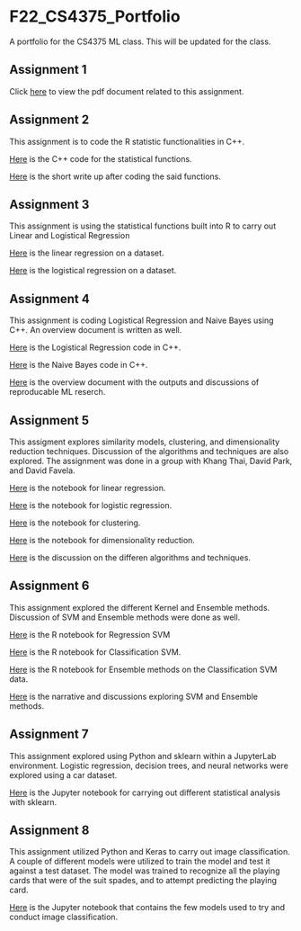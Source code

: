# F22_CS4375_Portfolio
A portfolio for the CS4375 ML class. This will be updated for the class.

## Assignment 1
Click [here](https://github.com/JHoGit1/F22_CS4375_Portfolio/blob/main/Component%201/Jonathan_Ho_Overview_of_ML.pdf) to view the pdf document related to this assignment.

## Assignment 2
This assignment is to code the R statistic functionalities in C++.

[Here](Jonathan_Ho_stat_functs.cpp) is the C++ code for the statistical functions.

[Here](Jonathan_Ho_Component_1_Report.pdf) is the short write up after coding the said functions.

## Assignment 3
This assignment is using the statistical functions built into R to carry out Linear and Logistical Regression

[Here](Regression.pdf) is the linear regression on a dataset.

[Here](Classification.pdf) is the logistical regression on a dataset.

## Assignment 4
This assignment is coding Logistical Regression and Naive Bayes using C++. An overview document is written as well.

[Here](Jonathan_Ho_LogReg.cpp) is the Logistical Regression code in C++.

[Here](Jonathan_Ho_NaiveBayes.cpp) is the Naive Bayes code in C++.

[Here](Jonathan_Ho_Overview_Component_4.pdf) is the overview document with the outputs and discussions of reproducable ML reserch.

## Assignment 5
This assigment explores similarity models, clustering, and dimensionality reduction techniques. Discussion of the algorithms and techniques are also explored. The assignment was done in a group with Khang Thai, David Park, and David Favela.

[Here](C5_Linear_Regression.pdf) is the notebook for linear regression.

[Here](C5_Logistic_Regression.pdf) is the notebook for logistic regression.

[Here](C5_Clustering.pdf) is the notebook for clustering.

[Here](C5_Dimensionality_Reduction.pdf) is the notebook for dimensionality reduction.

[Here](C5_Narrative.pdf) is the discussion on the differen algorithms and techniques.

## Assignment 6
This assignment explored the different Kernel and Ensemble methods. Discussion of SVM and Ensemble methods were done as well.

[Here](C6_Regression_SVM.pdf) is the R notebook for Regression SVM

[Here](C6_Classification_SVM.pdf) is the R notebook for Classification SVM.

[Here](C6_Ensemble.pdf) is the R notebook for Ensemble methods on the Classification SVM data.

[Here](C6_Jonathan_Ho_SVM_ES.pdf) is the narrative and discussions exploring SVM and Ensemble methods.

## Assignment 7
This assignment explored using Python and sklearn within a JupyterLab environment. Logistic regression, decision trees, and neural networks were explored using a car dataset.

[Here](C7_ML_with_sklearn.pdf) is the Jupyter notebook for carrying out different statistical analysis with sklearn.

## Assignment 8
This assignment utilized Python and Keras to carry out image classification. A couple of different models were utilized to train the model and test it against a test dataset. The model was trained to recognize all the playing cards that were of the suit spades, and to attempt predicting the playing card.

[Here](C8_Keras_Image_Classification.pdf) is the Jupyter notebook that contains the few models used to try and conduct image classification.